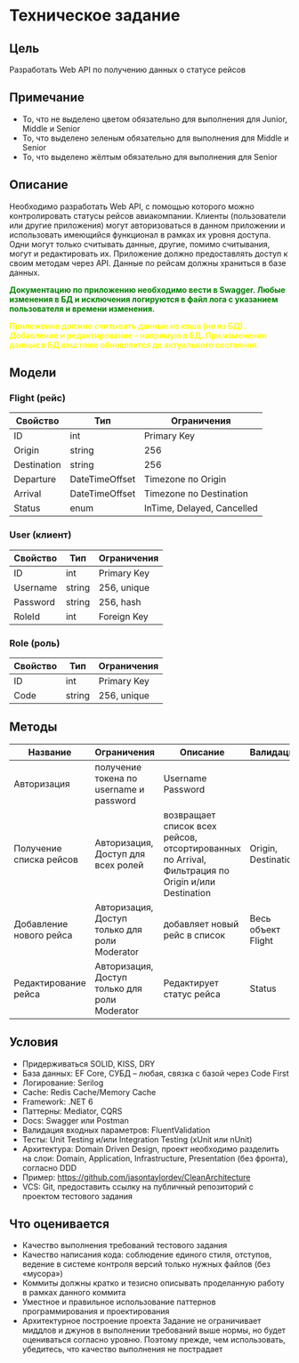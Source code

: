 # Техническое задание

## Цель
Разработать Web API по получению данных о статусе рейсов

## Примечание
- То, что не выделено цветом обязательно для выполнения для Junior, Middle и Senior
- То, что выделено зеленым обязательно для выполнения для Middle и Senior
- То, что выделено жёлтым обязательно для выполнения для Senior

## Описание
Необходимо разработать Web API, с помощью которого можно контролировать статусы рейсов авиакомпании. Клиенты (пользователи или другие приложения) могут авторизоваться в данном приложении и использовать имеющийся функционал в рамках их уровня доступа. Одни могут только считывать данные, другие, помимо считывания, могут и редактировать их. Приложение должно предоставлять доступ к своим методам через API. Данные по рейсам должны храниться в базе данных.

**<span style="color:green">Документацию по приложению необходимо вести в Swagger. Любые изменения в БД и исключения логируются в файл лога с указанием пользователя и времени изменения.</span>**

**<span style="color:yellow">Приложение должно считывать данные из кэша (не из БД). Добавление и редактирование – напрямую в БД. При изменении данных в БД кэш тоже обновляется до актуального состояния.</span>**

## Модели
### Flight (рейс)
Свойство | Тип | Ограничения
--- | --- | ---
ID | int | Primary Key
Origin | string | 256
Destination | string | 256
Departure | DateTimeOffset | Timezone по Origin
Arrival | DateTimeOffset | Timezone по Destination
Status | enum | InTime, Delayed, Cancelled

### User (клиент)
Свойство | Тип | Ограничения
--- | --- | ---
ID | int | Primary Key
Username | string | 256, unique
Password | string | 256, hash
RoleId | int | Foreign Key

### Role (роль)
Свойство | Тип | Ограничения
--- | --- | ---
ID | int | Primary Key
Code | string | 256, unique

## Методы
Название | Ограничения | Описание | Валидация
--- | --- | --- | ---
Авторизация | получение токена по username и password | Username Password
Получение списка рейсов | Авторизация, Доступ для всех ролей | возвращает список всех рейсов, отсортированных по Arrival, Фильтрация по Origin и/или Destination | Origin, Destination
Добавление нового рейса | Авторизация, Доступ только для роли Moderator | добавляет новый рейс в список | Весь объект Flight
Редактирование рейса | Авторизация, Доступ только для роли Moderator | Редактирует статус рейса | Status

## Условия
- Придерживаться SOLID, KISS, DRY
- База данных: EF Core, СУБД – любая, связка с базой через Code First
- Логирование: Serilog
- Cache: Redis Cache/Memory Cache
- Framework: .NET 6
- Паттерны: Mediator, CQRS
- Docs: Swagger или Postman
- Валидация входных параметров: FluentValidation
- Тесты: Unit Testing и/или Integration Testing (xUnit или nUnit)
- Архитектура: Domain Driven Design, проект необходимо разделить на слои: Domain, Application, Infrastructure, Presentation (без фронта), согласно DDD
- Пример: https://github.com/jasontaylordev/CleanArchitecture
- VCS: Git, предоставить ссылку на публичный репозиторий с проектом тестового задания

## Что оценивается
- Качество выполнения требований тестового задания
- Качество написания кода: соблюдение единого стиля, отступов, ведение в системе контроля версий только нужных файлов (без «мусора»)
- Коммиты должны кратко и тезисно описывать проделанную работу в рамках данного коммита
- Уместное и правильное использование паттернов программирования и проектирования
- Архитектурное построение проекта
Задание не ограничивает миддлов и джунов в выполнении требований выше нормы, но будет оцениваться согласно уровню. Поэтому прежде, чем использовать, убедитесь, что качество выполнения не пострадает
